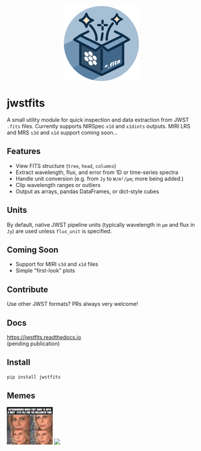 <p align="center">
  <img src="docs/_static/jwstfits1.png" alt="jwstfits logo" width="200"/>
</p>

# jwstfits

A small utility module for quick inspection and data extraction from JWST `.fits` files. Currently supports NIRSpec `x1d` and `x1dints` outputs. MIRI LRS and MRS `s3d` and `x1d` support coming soon...

## Features

- View FITS structure (`tree`, `head`, `columns`)
- Extract wavelength, flux, and error from 1D or time-series spectra
- Handle unit conversion (e.g. from `Jy` to `W/m²/μm`; more being added.)
- Clip wavelength ranges or outliers
- Output as arrays, pandas DataFrames, or dict-style cubes

## Units

By default, native JWST pipeline units (typically wavelength in `μm` and flux in `Jy`) are used unless `flux_unit` is specified.

## Coming Soon

- Support for MIRI `s3d` and `x1d` files
- Simple "first-look" plots

## Contribute

Use other JWST formats? PRs always very welcome!

## Docs

https://jwstfits.readthedocs.io  
(pending publication)

## Install

```bash
pip install jwstfits
```

## Memes

<p float="left">
  <img src="/images/confusedfits.jpeg" height="100" />
  <img src="/images/onedoesnotsimplyopenfitsfile.png" height="100" /> 
</p>
